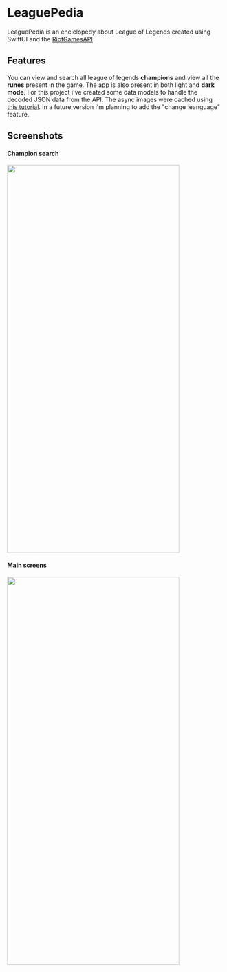 # LeaguePedia
LeaguePedia is an enciclopedy about League of Legends created using SwiftUI and the [RiotGamesAPI](https://developer.riotgames.com/).

## Features
You can view and search all league of legends **champions** and view all the **runes** present in the game. The app is also present in both light and **dark mode**. For this project i've created some data models to handle the decoded JSON data from the API. The async images were cached using [this tutorial](https://youtu.be/KhGyiOk3Yzk). In a future version i'm planning to add the "change leanguage" feature.


## Screenshots

#### Champion search
<img src="https://user-images.githubusercontent.com/94223094/148912522-d33b5988-881e-4afa-bb6c-64c794017002.gif" width="400" height="900">

#### Main screens
<img src="https://user-images.githubusercontent.com/94223094/148950000-c2cf84d6-4ee4-467f-be74-52e9bacaa8a6.gif" width="400" height="900">




